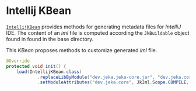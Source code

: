 # Intellij KBean

<!-- autogen-doc -->

[`IntellijKBean`](https://github.com/jeka-dev/jeka/blob/master/dev.jeka.core/src/main/java/dev/jeka/core/tool/builtins/tooling/ide/IntellijKBean.java) provides methods for generating metadata files for _IntelliJ_ IDE. 
The content of an _iml_ file is computed according the `JkBuildable` object found in found in the base directory.

This _KBean_ proposes methods to customize generated *iml* file.

```java title="Configuration in a Build.java class"
@Override
protected void init() {
    load(IntellijKBean.class)
            .replaceLibByModule("dev.jeka.jeka-core.jar", "dev.jeka.core")
            .setModuleAttributes("dev.jeka.core", JkIml.Scope.COMPILE, null);

```

